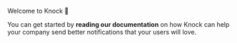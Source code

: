 Welcome to Knock 🎉 

You can get started by **reading our documentation** on how Knock can help your company send better notifications that your users will love.

